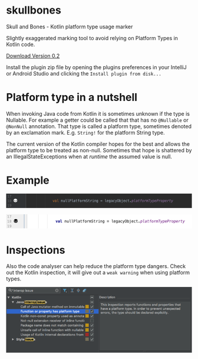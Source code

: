 # skullbones
Skull and Bones - Kotlin platform type usage marker

Slightly exaggerated marking tool to avoid relying on Platform Types in Kotlin code.

[Download Version 0.2](https://github.com/rcgroot/skullbones/releases/download/v0.2/SkullsBones.zip)

Install the plugin zip file by opening the plugins preferences in your IntelliJ or Android Studio and clicking the `Install plugin from disk...`

# Platform type in a nutshell

When invoking Java code from Kotlin it is sometimes unknown if the type is Nullable.
For example a getter could be called that that has no `@Nullable` or `@NonNull` annotation. That type is
called a platform type, sometimes denoted by an exclamation mark. E.g. `String!` for the platform String type.

The current version of the Kotlin compiler hopes for the best and allows the platform type to be treated as non-null.
Sometimes that hope is shattered by an IllegalStateExceptions when at *runtime* the assumed value is null.

# Example

![](./images/example_dark.png)

![](./images/example_light.png)

# Inspections

Also the code analyser can help reduce the platform type dangers. Check out the Kotlin inspection, it will give out a `weak warning` when using platform types.

![](./images/inspections.png)
